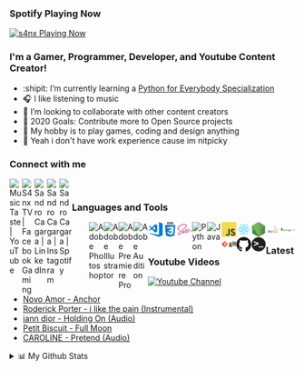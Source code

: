 ### Spotify Playing Now 
[<img src="https://spotify-status.vercel.app/api/run-spotify-status" alt="s4nx Playing Now" width="380" />](https://open.spotify.com/playlist/0f2jH42JiPpC1K7E87RA3C)
### I'm a Gamer, Programmer, Developer, and Youtube Content Creator!
- :shipit: I’m currently learning a [Python for Everybody Specialization][coursera]
- 🎧 I like listening to music
- 🔎 I’m looking to collaborate with other content creators
- 🏁 2020 Goals: Contribute more to Open Source projects
- 💯 My hobby is to play games, coding and design anything
- 🐶 Yeah i don't have work experience cause im nitpicky  
### Connect with me
[<img align="left" alt="Music Taste | YouTube"  width="22px" src="https://cdn.jsdelivr.net/npm/simple-icons@v3/icons/youtube.svg" />][youtube]
[<img align="left" alt="S4nxTV | Facebook Gaming" width="22px" src="https://simpleicons.org/icons/facebookgaming.svg" />][facebook]
[<img align="left" alt="Sandro Cagara | LinkedIn" width="22px" src="https://cdn.jsdelivr.net/npm/simple-icons@v3/icons/linkedin.svg" />][linkedin]
[<img align="left" alt="Sandro Cagara | Instagram" width="22px" src="https://cdn.jsdelivr.net/npm/simple-icons@v3/icons/instagram.svg" />][instagram]
[<img align="left" alt="Sandro Cagara | Spotify" width="22px" src="https://simpleicons.org/icons/spotify.svg" />][spotify]

<br />

### Languages and Tools

<img align="left" style="padding-left:30px;" alt="Adobe Photoshop" width="26px" src="https://www.adobe.com/content/dam/cc/icons/photoshop-mobile.svg" />
<img align="left" alt="Adobe Illustrator" width="26px" src="https://www.adobe.com/content/dam/cc/icons/illustrator.svg" />
<img align="left" alt="Adobe Premiere Pro" width="26px" src="https://www.adobe.com/content/dam/cc/icons/pr_cc_app_RGB.svg" />
<img align="left" alt="Adobe Audition" width="26px" src="https://helpx.adobe.com/content/dam/help/mnemonics/au_cc_app_RGB.svg" />
<img align="left" alt="Visual Studio Code" width="26px" src="https://raw.githubusercontent.com/github/explore/80688e429a7d4ef2fca1e82350fe8e3517d3494d/topics/visual-studio-code/visual-studio-code.png" />
<img align="left" alt="CSS3" width="26px" src="https://raw.githubusercontent.com/github/explore/80688e429a7d4ef2fca1e82350fe8e3517d3494d/topics/css/css.png" />
<img align="left" alt="Sass" width="26px" src="https://raw.githubusercontent.com/github/explore/80688e429a7d4ef2fca1e82350fe8e3517d3494d/topics/sass/sass.png" />
<img align="left" alt="Python" width="26px" src="https://upload.wikimedia.org/wikipedia/commons/thumb/c/c3/Python-logo-notext.svg/165px-Python-logo-notext.svg.png" />
<img align="left" alt="Java" width="26px" src="https://simpleicons.org/icons/java.svg" />
<img align="left" alt="JavaScript" width="26px" src="https://raw.githubusercontent.com/github/explore/80688e429a7d4ef2fca1e82350fe8e3517d3494d/topics/javascript/javascript.png" />
<img align="left" alt="React" width="26px" src="https://raw.githubusercontent.com/github/explore/80688e429a7d4ef2fca1e82350fe8e3517d3494d/topics/react/react.png" />
<img align="left" alt="Node.js" width="26px" src="https://raw.githubusercontent.com/github/explore/80688e429a7d4ef2fca1e82350fe8e3517d3494d/topics/nodejs/nodejs.png" />
<img align="left" alt="MySQL" width="26px" src="https://raw.githubusercontent.com/github/explore/80688e429a7d4ef2fca1e82350fe8e3517d3494d/topics/mysql/mysql.png" />
<img align="left" alt="MongoDB" width="26px" src="https://raw.githubusercontent.com/github/explore/80688e429a7d4ef2fca1e82350fe8e3517d3494d/topics/mongodb/mongodb.png" />
<img align="left" alt="Git" width="26px" src="https://raw.githubusercontent.com/github/explore/80688e429a7d4ef2fca1e82350fe8e3517d3494d/topics/git/git.png" />
<img align="left" alt="GitHub" width="26px" src="https://raw.githubusercontent.com/github/explore/78df643247d429f6cc873026c0622819ad797942/topics/github/github.png" />
<img align="left" alt="HTML5" width="26px" src="https://raw.githubusercontent.com/github/explore/80688e429a7d4ef2fca1e82350fe8e3517d3494d/topics/terminal/terminal.png" />
<br />

### Latest Youtube Videos
[<img src="https://youtube-status.vercel.app/api/run-youtube-status" alt="Youtube Channel" width="380"/>](https://www.youtube.com/channel/UCi3mbICnce7yIU1NGhgoSPw)
<!-- YOUTUBE:START -->
- [Novo Amor - Anchor](https://www.youtube.com/watch?v=umhC6mFBoBE)
- [Roderick Porter - i like the pain (Instrumental)](https://www.youtube.com/watch?v=B6d5H3QUG88)
- [iann dior - Holding On (Audio)](https://www.youtube.com/watch?v=actMRvg13SM)
- [Petit Biscuit - Full Moon](https://www.youtube.com/watch?v=SZWbJ8DL03A)
- [CAROLINE - Pretend (Audio)](https://www.youtube.com/watch?v=W__wskd00RE)
<!-- YOUTUBE:END -->

<details> 
  <summary>📊 My Github Stats</summary> 
  <br>
  
  [![sndrjhlncgr stats](https://github-readme-stats.vercel.app/api?username=sndrjhlncgr)](https://github.com/sndrjhlncgr/github-readme-stats)
</details>

[spotify]: https://open.spotify.com/playlist/0f2jH42JiPpC1K7E87RA3C?si=DBtU39CfTCi089pCMpKZ9Q
[udemy]: https://www.udemy.com/course/animated-infographics-with-after-effects
[coursera]: https://www.coursera.org/learn/python-data
[facebook]: https://www.facebook.com/s4nxTV
[youtube]: https://www.youtube.com/channel/UCi3mbICnce7yIU1NGhgoSPw?sub_confirmation=1
[instagram]: https://www.instagram.com/sandro.cagara/
[linkedin]: https://www.linkedin.com/in/sndrcgr/
